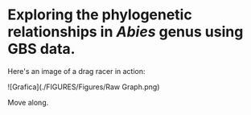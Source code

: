 # Exploring the phylogenetic relationships in *Abies* genus using GBS data.

Here's an image of a drag racer in action:

![Grafica](./FIGURES/Figures/Raw Graph.png)

Move along.

